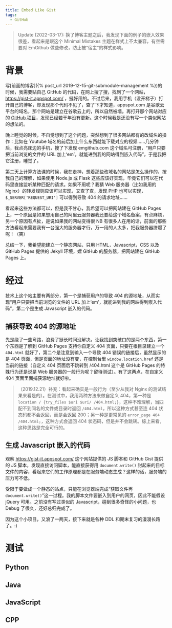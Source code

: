 ```yaml
---
title: Embed Like Gist
tags:
  - GitHub
---
```


> Update (2022-03-17): 换了博客主题之后，我发现下面的例子的嵌入效果很差，看起来是跟这个 Minimal Mistakes 主题在样式上不太兼容，有空需要对 EmGithub 做些修改，防止被“宿主”的样式影响。

# 背景

写[前面的博客]({% post_url 2019-12-15-git-submodule-management %})的时候，我需要贴自己 GitHub 的代码，在网上搜了搜，找到了一个网站，https://gist-it.appspot.com/ ，挺好用的。不过后来，我用手机（没开梯子）打开自己的博客，却发现那个代码不见了，查了下才知道，appspot.com 是谷歌云平台的域名，那个网站是建立在谷歌云上的，所以自然被墙。再打开那个网站对应的 [GitHub 项目](http://github.com/robertkrimen/gist-it)，发现已经若干年没有更新。这个时候我是还没有写一个类似网站的想法的。

晚上睡觉的时候，不自觉想到了这个问题，突然想到了很多网站都有的改域名的操作：比如在 Youtube 域名的前后加上什么东西就能下载对应的视频……几分钟后，我点亮床边的手机，搜了下发现 emgithub.com 这个域名可注册，“用户只要把当前浏览的文件的 URL 加上‘em’，就能进到我的网站得到嵌入代码”，于是我把它注册，睡觉了。

第二天上计算方法课的时候，我在走神，想着那些改域名的网站是怎么操作的，按我自己的理解，如果使用 Node.js 或 Flask 这些应该好实现，毕竟它们可以在代码里直接监听某种匹配的请求。如果不用呢？我猜 Web 服务器（比如我用的 Nginx）的转发规则应该可以实现，又查了查，发现 PHP 也可以实现，`$_SERVER['REQUEST_URI']` 可以得到导致 404 的请求地址......

看起来这些方法都可以，但是我不甘心，我希望可以把网站建在 GitHub Pages 上，一个原因是如果想用自己的阿里云服务器我还要给这个域名备案，有点麻烦，另一个原因有点扯，是说如果我的网站变得很 NB 有很多人在用的话，前面的那些方法看起来需要我有一台强大的服务器才行，万一用的人太多，把我服务器挤爆了呢！（笑）

总结一下，我希望能建立一个静态网站，只用 HTML，Javascript，CSS 以及 GitHub Pages 提供的 Jekyll 环境，嫖 GitHub 的服务器，把网站建在 GitHub Pages 上。

# 经过

技术上这个站主要有两部分，第一个是捕获用户的导致 404 的源地址，从而实现“用户只要把当前浏览的文件的 URL 加上‘em’，就能进到我的网站得到嵌入代码”，第二个是生成 Javascript 嵌入的代码。

## 捕获导致 404 的源地址

先是绕了一些弯路，浪费了挺长时间没解决。让我找到突破口的是两个东西，第一个东西是了解到 GitHub Pages 支持你自定义 404 页面，只要在根目录建立一个 `404.html` 就好了，第二个是注意到输入一个导致 404 错误的链接后，虽然显示的是 404 页面，但是页面的地址没有变，在控制台里 `window.location.href` 还是当前的链接（自定义 404 页面后不跳转到 /404.html 这个是 GitHub Pages 的特殊行为还是说是 Web 服务器的一般行为呢？留待测试）。有了这两点，在自定义 404 页面里面捕获源地址就好啦。

> （2019.12.21）补充：看起来确实是一般行为（至少从我对 Nginx 的测试结果来看是的）。在测试中，我用两种方法来做自定义 404，第一种是 `location / {try_files $uri $uri/ /404.html;}`，这种不难理解，当匹配不到同名的文件或目录时返回 `/404.html`，所以这种方式甚至连 404 状态码都不会返回，而是会返回 200；另一种是更常见的 `error_page 404 /404.html;`，这种方式会返回 404 状态码，但是并不会跳转。综上来看，这种思路是完全可行的。

## 生成 Javascript 嵌入的代码

观察 https://gist-it.appspot.com/ 这个网站提供的 JS 脚本和 GitHub Gist 提供的 JS 脚本，发现直接访问脚本，能直接获得用 `document.write()` 封起来的目标文件的内容，看起来它们的工作原理都是在服务端动态生成？这样的话，服务端的压力可不低。

受限于要做成一个静态的站点，只能在浏览器端完成“获取文件再 `document.write()`”这一过程。我的脚本文件要嵌入到用户的网页，因此不能假设 jQuery 可用。之前没有写过类似的 Javascript，碰到很多奇怪的小问题，也 Debug 了很久，还好总归完成了。

因为这个小项目，又浪了一两天，接下来就是各种 DDL 和期末复习的漫漫长路了。:)

# 测试

## Python

<script src="https://emgithub.com/embed.js?target=https%3A%2F%2Fgithub.com%2Ftensorflow%2Ftensorflow%2Fblob%2Fmaster%2Ftensorflow%2Fpython%2Ftf2.py&style=tomorrow-night-eighties&showBorder=on&showLineNumbers=off&showFileMeta=on"></script>

## Java

<script src="https://emgithub.com/embed.js?target=https%3A%2F%2Fgithub.com%2Ftensorflow%2Fexamples%2Fblob%2Fmaster%2Flite%2Fexamples%2Fobject_detection%2Fandroid%2Fapp%2Fsrc%2Fmain%2Fjava%2Forg%2Ftensorflow%2Flite%2Fexamples%2Fdetection%2FLegacyCameraConnectionFragment.java&style=tomorrow-night-eighties&showBorder=on&showLineNumbers=on"></script>

## JavaScript

<script src="https://emgithub.com/embed.js?target=https%3A%2F%2Fgithub.com%2Fvuejs%2Fvue%2Fblob%2Fdev%2Fsrc%2Fcore%2Findex.js&style=tomorrow-night-eighties&showBorder=on&showLineNumbers=on&showFileMeta=on"></script>

## CPP

<script src="https://emgithub.com/embed.js?target=https%3A%2F%2Fgithub.com%2Fpytorch%2Fpytorch%2Fblob%2F4327a2d70afba3cbb099ddca002fb2a2949f4579%2Ftorch%2Fcsrc%2Fapi%2Fsrc%2Fpython%2Finit.cpp&style=tomorrow-night-eighties&showBorder=on&showLineNumbers=on"></script>

